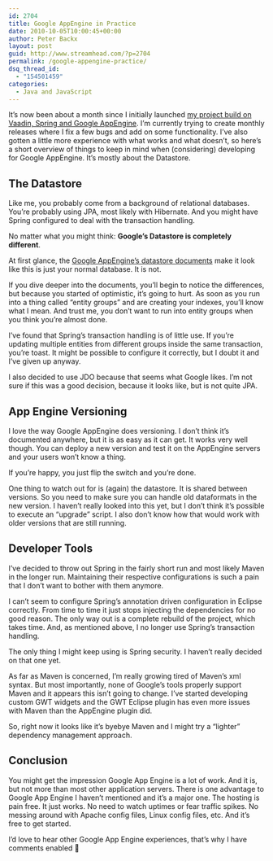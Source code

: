 ```yaml
---
id: 2704
title: Google AppEngine in Practice
date: 2010-10-05T10:00:45+00:00
author: Peter Backx
layout: post
guid: http://www.streamhead.com/?p=2704
permalink: /google-appengine-practice/
dsq_thread_id:
  - "154501459"
categories:
  - Java and JavaScript
---
```

It&#8217;s now been about a month since I initially launched <a title="launching my first vaadin appengine project" href="http://www.streamhead.com/launching-my-first-vaadin-appengine-project/" target="_blank">my project build on Vaadin, Spring and Google AppEngine</a>. I&#8217;m currently trying to create monthly releases where I fix a few bugs and add on some functionality. I&#8217;ve also gotten a little more experience with what works and what doesn&#8217;t, so here&#8217;s a short overview of things to keep in mind when (considering) developing for Google AppEngine. It&#8217;s mostly about the Datastore.
  
<!--more-->

## The Datastore

Like me, you probably come from a background of relational databases. You&#8217;re probably using JPA, most likely with Hibernate. And you might have Spring configured to deal with the transaction handling.

No matter what you might think: **Google&#8217;s Datastore is completely different**.

At first glance, the <a title="The Datastore Java API - Google App Engine" href="http://code.google.com/appengine/docs/java/datastore/" target="_blank">Google AppEngine&#8217;s datastore documents</a> make it look like this is just your normal database. It is not.

If you dive deeper into the documents, you&#8217;ll begin to notice the differences, but because you started of optimistic, it&#8217;s going to hurt. As soon as you run into a thing called &#8220;entity groups&#8221; and are creating your indexes, you&#8217;ll know what I mean. And trust me, you don&#8217;t want to run into entity groups when you think you&#8217;re almost done.

I&#8217;ve found that Spring&#8217;s transaction handling is of little use. If you&#8217;re updating multiple entities from different groups inside the same transaction, you&#8217;re toast. It might be possible to configure it correctly, but I doubt it and I&#8217;ve given up anyway.

I also decided to use JDO because that seems what Google likes. I&#8217;m not sure if this was a good decision, because it looks like, but is not quite JPA.

## App Engine Versioning

I love the way Google AppEngine does versioning. I don&#8217;t think it&#8217;s documented anywhere, but it is as easy as it can get. It works very well though. You can deploy a new version and test it on the AppEngine servers and your users won&#8217;t know a thing.

If you&#8217;re happy, you just flip the switch and you&#8217;re done.

One thing to watch out for is (again) the datastore. It is shared between versions. So you need to make sure you can handle old dataformats in the new version. I haven&#8217;t really looked into this yet, but I don&#8217;t think it&#8217;s possible to execute an &#8220;upgrade&#8221; script. I also don&#8217;t know how that would work with older versions that are still running.

## Developer Tools

I&#8217;ve decided to throw out Spring in the fairly short run and most likely Maven in the longer run. Maintaining their respective configurations is such a pain that I don&#8217;t want to bother with them anymore.

I can&#8217;t seem to configure Spring&#8217;s annotation driven configuration in Eclipse correctly. From time to time it just stops injecting the dependencies for no good reason. The only way out is a complete rebuild of the project, which takes time. And, as mentioned above, I no longer use Spring&#8217;s transaction handling.

The only thing I might keep using is Spring security. I haven&#8217;t really decided on that one yet.

As far as Maven is concerned, I&#8217;m really growing tired of Maven&#8217;s xml syntax. But most importantly, none of Google&#8217;s tools properly support Maven and it appears this isn&#8217;t going to change. I&#8217;ve started developing custom GWT widgets and the GWT Eclipse plugin has even more issues with Maven than the AppEngine plugin did.

So, right now it looks like it&#8217;s byebye Maven and I might try a &#8220;lighter&#8221; dependency management approach.

## Conclusion

You might get the impression Google App Engine is a lot of work. And it is, but not more than most other application servers. There is one advantage to Google App Engine I haven&#8217;t mentioned and it&#8217;s a major one. The hosting is pain free. It just works. No need to watch uptimes or fear traffic spikes. No messing around with Apache config files, Linux config files, etc. And it&#8217;s free to get started.

I&#8217;d love to hear other Google App Engine experiences, that&#8217;s why I have comments enabled 🙂

<!-- AddThis Advanced Settings generic via filter on the_content -->

<!-- AddThis Share Buttons generic via filter on the_content -->